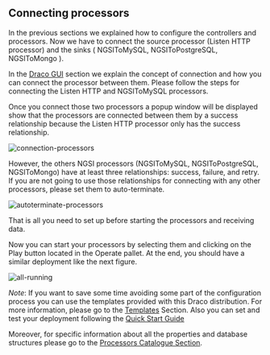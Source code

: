 ## Connecting processors

In the previous sections we explained how to configure the controllers and processors. Now we have to connect the source
processor (Listen HTTP processor) and the sinks ( NGSIToMySQL, NGSIToPostgreSQL, NGSIToMongo ).

In the [Draco GUI](./draco_gui.md) section we explain the concept of connection and how you can connect the processor
between them. Please follow the steps for connecting the Listen HTTP and NGSIToMySQL processors.

Once you connect those two processors a popup window will be displayed show that the processors are connected between
them by a success relationship because the Listen HTTP processor only has the success relationship.

![connection-processors](../images/connection1.png)

However, the others NGSI processors (NGSIToMySQL, NGSIToPostgreSQL, NGSIToMongo) have at least three relationships:
success, failure, and retry. If you are not going to use those relationships for connecting with any other processors,
please set them to auto-terminate.

![autoterminate-processors](../images/connection2.png)

That is all you need to set up before starting the processors and receiving data.

Now you can start your processors by selecting them and clicking on the Play button located in the Operate pallet. At
the end, you should have a similar deployment like the next figure.

![all-running](../images/all-running.png)

_Note_: If you want to save some time avoiding some part of the configuration process you can use the templates provided
with this Draco distribution. For more information, please go to the [Templates](./templates-draco.md) Section. Also you
can set and test your deployment following the [Quick Start Guide](../quick_start_guide.md)

Moreover, for specific information about all the properties and database structures please go to the
[Processors Catalogue Section](../processors_catalogue/introduction.md).
